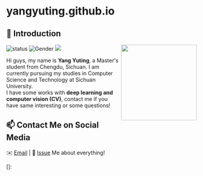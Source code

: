 # yangyuting.github.io
## 👋 Introduction

<!--https://user-images.githubusercontent.com/5713670/87202985-820dcb80-c2b6-11ea-9f56-7ec461c497c3.gif-->
<img align='right' src='https://octodex.github.com/images/hula_loop_octodex03.gif' width='200'>

![status](https://img.shields.io/badge/status-up-brightgreen) ![Gender](https://img.shields.io/badge/gender-%F0%9F%A4%B5-lightgrey) ![](https://img.shields.io/static/v1?label=wechat&message=LinghuQaQ&color=7BB32E&logo=wechat) 

Hi guys, my name is **Yang Yuting**, a Master's student from Chengdu, Sichuan. I am currently pursuing my studies in Computer Science and Technology at Sichuan University.  
I have some works with **deep learning and computer vision (CV)**, contact me if you have same interesting or some questions!

## 📫 Contact Me on Social Media

✉️ [Email](yangyuting2@stu.scu.edu.cn) | 💬 [Issue](https://github.com/PotatoWithoutBaldhead/yangyuting.github.io/issues) Me about everything!

[]: 
